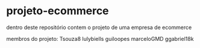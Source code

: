 # projeto-ecommerce
dentro deste repositório contem o projeto de uma empresa de ecommerce

membros do projeto:
Tsouza8
lulybiells 
guiloopes
marceloGMD
ggabriel18k